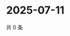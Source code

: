 # 2025-07-11

共 0 条

<!-- BEGIN ZHIHUVIDEO -->
<!-- 最后更新时间 Fri Jul 11 2025 21:27:17 GMT+0800 (China Standard Time) -->

<!-- END ZHIHUVIDEO -->
